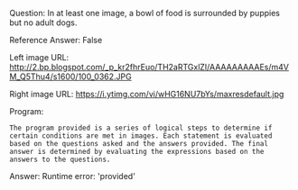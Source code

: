 Question: In at least one image, a bowl of food is surrounded by puppies but no adult dogs.

Reference Answer: False

Left image URL: http://2.bp.blogspot.com/_p_kr2fhrEuo/TH2aRTGxlZI/AAAAAAAAAEs/m4VM_Q5Thu4/s1600/100_0362.JPG

Right image URL: https://i.ytimg.com/vi/wHG16NU7bYs/maxresdefault.jpg

Program:

```
The program provided is a series of logical steps to determine if certain conditions are met in images. Each statement is evaluated based on the questions asked and the answers provided. The final answer is determined by evaluating the expressions based on the answers to the questions.
```
Answer: Runtime error: 'provided'

